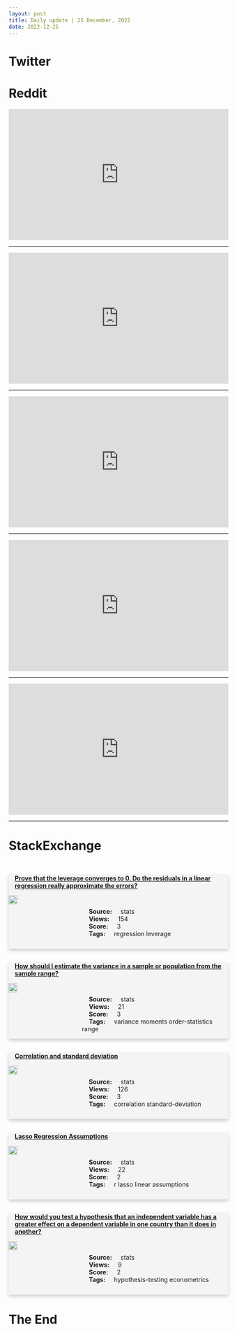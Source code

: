 ```yaml
---
layout: post
title: Daily update | 25 December, 2022
date: 2022-12-25
---
```


<script async src="https://platform.twitter.com/widgets.js" charset="utf-8"></script>


<script src='https://storage.ko-fi.com/cdn/scripts/overlay-widget.js'></script>
<script>
  kofiWidgetOverlay.draw('themldojo', {
    'type': 'floating-chat',
    'floating-chat.donateButton.text': 'Support me',
    'floating-chat.donateButton.background-color': '#f45d22',
    'floating-chat.donateButton.text-color': '#fff'
  });
</script>

# Twitter 

<blockquote class="twitter-tweet"><a href="https://twitter.com/TomFitton/status/1606694281170677761"></a></blockquote>

<blockquote class="twitter-tweet"><a href="https://twitter.com/rasbt/status/1606666033296998400"></a></blockquote>

<blockquote class="twitter-tweet"><a href="https://twitter.com/omarsar0/status/1606465284746903552"></a></blockquote>

<blockquote class="twitter-tweet"><a href="https://twitter.com/skdh/status/1606637341468000256"></a></blockquote>

<blockquote class="twitter-tweet"><a href="https://twitter.com/hardmaru/status/1606461326729310209"></a></blockquote>

<blockquote class="twitter-tweet"><a href="https://twitter.com/ylecun/status/1606721921252474882"></a></blockquote>

<blockquote class="twitter-tweet"><a href="https://twitter.com/ylecun/status/1606716451305529344"></a></blockquote>

<blockquote class="twitter-tweet"><a href="https://twitter.com/ylecun/status/1606697246656954369"></a></blockquote>

<blockquote class="twitter-tweet"><a href="https://twitter.com/ylecun/status/1606746010759401473"></a></blockquote>

<blockquote class="twitter-tweet"><a href="https://twitter.com/slashML/status/1606670310408949761"></a></blockquote>

# Reddit 

<iframe id="reddit-embed" src="https://www.redditmedia.com/r/MachineLearning/comments/zubg2u/rp_i_made_an_app_for_instant_imagetext_to_3d?ref_source=embed&amp;ref=share&amp;embed=true" sandbox="allow-scripts allow-same-origin allow-popups" style="border: none;" height="300" width="100%" scrolling="yes"></iframe>
<hr style="width:100%;text-align:left;margin-left:0">
<iframe id="reddit-embed" src="https://www.redditmedia.com/r/MachineLearning/comments/ztxyui/p_annotated_history_of_modern_ai_and_deep?ref_source=embed&amp;ref=share&amp;embed=true" sandbox="allow-scripts allow-same-origin allow-popups" style="border: none;" height="300" width="100%" scrolling="yes"></iframe>
<hr style="width:100%;text-align:left;margin-left:0">
<iframe id="reddit-embed" src="https://www.redditmedia.com/r/MachineLearning/comments/zu5cem/n_open_source_ar_and_vr_algorithm_toolbox?ref_source=embed&amp;ref=share&amp;embed=true" sandbox="allow-scripts allow-same-origin allow-popups" style="border: none;" height="300" width="100%" scrolling="yes"></iframe>
<hr style="width:100%;text-align:left;margin-left:0">
<iframe id="reddit-embed" src="https://www.redditmedia.com/r/datascience/comments/zufvdi/what_is_a_component_in_principal_component?ref_source=embed&amp;ref=share&amp;embed=true" sandbox="allow-scripts allow-same-origin allow-popups" style="border: none;" height="300" width="100%" scrolling="yes"></iframe>
<hr style="width:100%;text-align:left;margin-left:0">
<iframe id="reddit-embed" src="https://www.redditmedia.com/r/dataengineering/comments/zu88fo/how_does_dbt_work_internally?ref_source=embed&amp;ref=share&amp;embed=true" sandbox="allow-scripts allow-same-origin allow-popups" style="border: none;" height="300" width="100%" scrolling="yes"></iframe>
<hr style="width:100%;text-align:left;margin-left:0">

<style>
.card {
box-shadow: 0 4px 8px 0 rgba(0,0,0,0.2);
transition: 0.3s;
width: 100%;
background-color: #F3F4F4;
}
p{
    margin-left:  3em;
    padding-top: 1em;
}
.part2{
    display: grid;
    grid-template-columns: 1fr 3fr;
}
h4{
    margin: 1em;
}

.card:hover {
box-shadow: 0 8px 16px 0 rgba(0,0,0,0.2);
}
b {
padding: 2px 16px;
}
</style>
  
# StackExchange 


  <br>
  <div class="card">
  <h4><a href='https://stats.stackexchange.com/questions/599922/prove-that-the-leverage-converges-to-0-do-the-residuals-in-a-linear-regression'>Prove that the leverage converges to 0. Do the residuals in a linear regression really approximate the errors?</a></h4> 
  <div class="part2">
      <img src="https://cdn.sstatic.net/Sites/stats/Img/apple-touch-icon@2.png?v=344f57aa10cc" alt="Img missing!" style="width:40%">
      <p><b>Source:</b> stats<br><b>Views:</b> 154<br><b>Score:</b> 3<br><b>Tags:</b> <span class="badge badge-dark">regression</span> <span class="badge badge-dark">leverage</span></p> 
  </div>
  </div>
      
  <br>
  <div class="card">
  <h4><a href='https://stats.stackexchange.com/questions/599924/how-should-i-estimate-the-variance-in-a-sample-or-population-from-the-sample-ran'>How should I estimate the variance in a sample or population from the sample range?</a></h4> 
  <div class="part2">
      <img src="https://cdn.sstatic.net/Sites/stats/Img/apple-touch-icon@2.png?v=344f57aa10cc" alt="Img missing!" style="width:40%">
      <p><b>Source:</b> stats<br><b>Views:</b> 21<br><b>Score:</b> 3<br><b>Tags:</b> <span class="badge badge-dark">variance</span> <span class="badge badge-dark">moments</span> <span class="badge badge-dark">order-statistics</span> <span class="badge badge-dark">range</span></p> 
  </div>
  </div>
      
  <br>
  <div class="card">
  <h4><a href='https://stats.stackexchange.com/questions/599926/correlation-and-standard-deviation'>Correlation and standard deviation</a></h4> 
  <div class="part2">
      <img src="https://cdn.sstatic.net/Sites/stats/Img/apple-touch-icon@2.png?v=344f57aa10cc" alt="Img missing!" style="width:40%">
      <p><b>Source:</b> stats<br><b>Views:</b> 126<br><b>Score:</b> 3<br><b>Tags:</b> <span class="badge badge-dark">correlation</span> <span class="badge badge-dark">standard-deviation</span></p> 
  </div>
  </div>
      
  <br>
  <div class="card">
  <h4><a href='https://stats.stackexchange.com/questions/599967/lasso-regression-assumptions'>Lasso Regression Assumptions</a></h4> 
  <div class="part2">
      <img src="https://cdn.sstatic.net/Sites/stats/Img/apple-touch-icon@2.png?v=344f57aa10cc" alt="Img missing!" style="width:40%">
      <p><b>Source:</b> stats<br><b>Views:</b> 22<br><b>Score:</b> 2<br><b>Tags:</b> <span class="badge badge-dark">r</span> <span class="badge badge-dark">lasso</span> <span class="badge badge-dark">linear</span> <span class="badge badge-dark">assumptions</span></p> 
  </div>
  </div>
      
  <br>
  <div class="card">
  <h4><a href='https://stats.stackexchange.com/questions/599980/how-would-you-test-a-hypothesis-that-an-independent-variable-has-a-greater-effec'>How would you test a hypothesis that an independent variable has a greater effect on a dependent variable in one country than it does in another?</a></h4> 
  <div class="part2">
      <img src="https://cdn.sstatic.net/Sites/stats/Img/apple-touch-icon@2.png?v=344f57aa10cc" alt="Img missing!" style="width:40%">
      <p><b>Source:</b> stats<br><b>Views:</b> 9<br><b>Score:</b> 2<br><b>Tags:</b> <span class="badge badge-dark">hypothesis-testing</span> <span class="badge badge-dark">econometrics</span></p> 
  </div>
  </div>
      
# The End